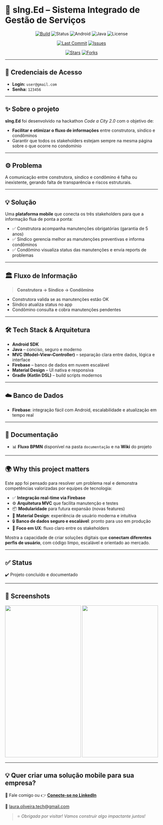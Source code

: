 # 🏢 sIng.Ed – Sistema Integrado de Gestão de Serviços

<div align="center">

[![Build](https://img.shields.io/badge/build-passing-brightgreen.svg)](https://github.com/Laura-Oliveira/sIng.Ed/actions)
![Status](https://img.shields.io/badge/Status-Complete-brightgreen)
![Android](https://img.shields.io/badge/Android-OS-green?style=plastic&logo=android)
![Java](https://img.shields.io/badge/Java-11-orange?style=plastic&logo=openjdk)
![License](https://img.shields.io/badge/license-MIT-blue.svg?style=plastic)

</div>

<div align="center">

[![Last Commit](https://img.shields.io/github/last-commit/Laura-Oliveira/HackathonCodeCity/master)](https://github.com/Laura-Oliveira/HackathonCodeCity/commits/master)
[![Issues](https://img.shields.io/github/issues/Laura-Oliveira/HackathonCodeCity)](https://github.com/Laura-Oliveira/HackathonCodeCity/issues)

[![Stars](https://img.shields.io/github/stars/Laura-Oliveira/HackathonCodeCity?style=social)](https://github.com/Laura-Oliveira/HackathonCodeCity/stargazers)
[![Forks](https://img.shields.io/github/forks/Laura-Oliveira/HackathonCodeCity?style=social)](https://github.com/Laura-Oliveira/HackathonCodeCity/fork)

</div>

---

## 🔑 **Credenciais de Acesso**
- **Login:** `user@gmail.com`  
- **Senha:** `123456`

---

## ✨ **Sobre o projeto**
**sIng.Ed** foi desenvolvido na hackathon *Code a City 2.0* com o objetivo de:
- **Facilitar e otimizar o fluxo de informações** entre construtora, síndico e condôminos
- Garantir que todos os stakeholders estejam sempre na mesma página sobre o que ocorre no condomínio

---

## ⚙️ **Problema**
A comunicação entre construtora, síndico e condômino é falha ou inexistente, gerando falta de transparência e riscos estruturais.

---

## 💡 **Solução**
Uma **plataforma mobile** que conecta os três stakeholders para que a informação flua de ponta a ponta:

- ✅ Construtora acompanha manutenções obrigatórias (garantia de 5 anos)
- ✅ Síndico gerencia melhor as manutenções preventivas e informa condôminos
- ✅ Condômino visualiza status das manutenções e envia reports de problemas

---

## 🏛 **Fluxo de Informação**
> **Construtora → Síndico → Condômino**  
- Construtora valida se as manutenções estão OK
- Síndico atualiza status no app
- Condômino consulta e cobra manutenções pendentes

---

## 🛠 **Tech Stack & Arquitetura**
- **Android SDK**
- **Java** – conciso, seguro e moderno
- **MVC (Model–View–Controller)** – separação clara entre dados, lógica e interface
- **Firebase** – banco de dados em nuvem escalável
- **Material Design** – UI nativa e responsiva
- **Gradle (Kotlin DSL)** – build scripts modernos

---

## ☁️ **Banco de Dados**
- **Firebase**: integração fácil com Android, escalabilidade e atualização em tempo real

---

## 📝 **Documentação**
- 📊 **Fluxo BPMN** disponível na pasta `documentação` e na **Wiki** do projeto

---

## 🌍 **Why this project matters**
Este app foi pensado para resolver um problema real e demonstra competências valorizadas por equipes de tecnologia:
- ✅ **Integração real-time via Firebase**
- ⚙️ **Arquitetura MVC** que facilita manutenção e testes
- 📦 **Modularidade** para futura expansão (novas features)
- 🎨 **Material Design**: experiência de usuário moderna e intuitiva
- 🔒 **Banco de dados seguro e escalável**: pronto para uso em produção
- 📱 **Foco em UX**: fluxo claro entre os stakeholders

Mostra a capacidade de criar soluções digitais que **conectam diferentes perfis de usuário**, com código limpo, escalável e orientado ao mercado.

---

## ✅ **Status**
✔️ Projeto concluído e documentado

---

## 📱 **Screenshots**
<p align="center">
  <img src="./img/print_1.jpg" width="250" height="500"/>
  <img src="./img/print_2.jpg" width="250" height="500"/>
</p>

---

## 💡 Quer criar uma solução mobile para sua empresa?
📩 Fale comigo ou 👉 [**Conecte-se no LinkedIn**](https://www.linkedin.com/in/laura-oliveira-mobile/)

📩 laura.oliveira.tech@gmail.com

> ⭐ *Obrigada por visitar! Vamos construir algo impactante juntos!*
